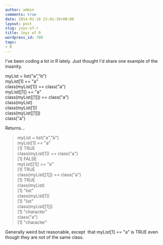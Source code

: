 ```yaml
---
author: admin
comments: true
date: 2014-02-10 23:41:19+00:00
layout: post
slug: joys-of-r
title: Joys of R
wordpress_id: 780
tags:
- R
---
```


I've been coding a lot in R lately. Just thought I'd share one example of the insanity.

myList = list("a","b")  
myList[1] == "a"  
class(myList[1]) == class("a")  
myList[[1]] == "a"  
class(myList[[1]]) == class("a")  
class(myList)  
class(myList[1])  
class(myList[[1]])  
class("a")  

Returns...

> myList = list("a","b")  
> myList[1] == "a"  
[1] TRUE  
> class(myList[1]) == class("a")  
[1] FALSE  
> myList[[1]] == "a"  
[1] TRUE  
> class(myList[[1]]) == class("a")  
[1] TRUE  
> class(myList)  
[1] "list"  
> class(myList[1])  
[1] "list"  
> class(myList[[1]])  
[1] "character"  
> class("a")  
[1] "character"

Generally weird but reasonable, except  that myList[1] == "a" is TRUE even though they are not of the same class.
